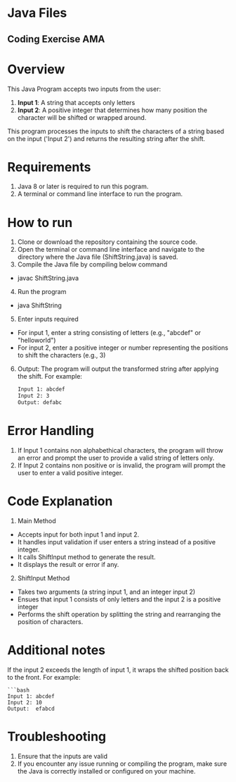# Java Files

## Coding Exercise AMA

# Overview 

This Java Program accepts two inputs from the user:

1. **Input 1**: A string that accepts only letters
2. **Input 2**: A positive integer that determines how many position the character will be shifted or wrapped around.

This program processes the inputs to shift the characters of a string based on the input ('Input 2') and 
returns the resulting string after the shift.

# Requirements

1. Java 8 or later is required to run this pogram.
2. A terminal or command line interface to run the program.

# How to run

1. Clone or download the repository containing the source code.
2. Open the terminal or command line interface and navigate to the directory where the Java file (ShiftString.java) is saved.
3. Compile the Java file by compiling below command
 - javac ShiftString.java
4. Run the program
 - java ShiftString
5. Enter inputs required
 - For input 1, enter a string consisting of letters (e.g., "abcdef" or "helloworld")
 - For input 2, enter a positive integer or number representing the positions to shift the characters (e.g., 3)
6. Output: The program will output the transformed string after applying the shift. For example:
	
    ```bash
	Input 1: abcdef
	Input 2: 3
	Output: defabc

	
# Error Handling

1. If Input 1 contains non alphabethical characters, the program will throw an error and prompt the user to provide a valid string of letters only.
2. If Input 2 contains non positive or is invalid, the program will prompt the user to enter a valid positive integer.

# Code Explanation

1. Main Method 
 - Accepts input for both input 1 and input 2. 
 - It handles input validation if user enters a string instead of a positive integer. 
 - It calls ShiftInput method to generate the result. 
 - It displays the result or error if any.
2. ShiftInput Method 
 - Takes two arguments (a string input 1, and an integer input 2)
 - Ensues that input 1 consists of only letters and the input 2 is a positive integer
 - Performs the shift operation by splitting the string and rearranging the position of characters.

# Additional notes
If the input 2 exceeds the length of input 1, it wraps the shifted position back to the front. 
For example:

	```bash
	Input 1: abcdef
	Input 2: 10
	Output:  efabcd

# Troubleshooting
1. Ensure that the inputs are valid
2. If you encounter any issue running or compiling the program, make sure the Java is correctly installed or configured on your machine.



